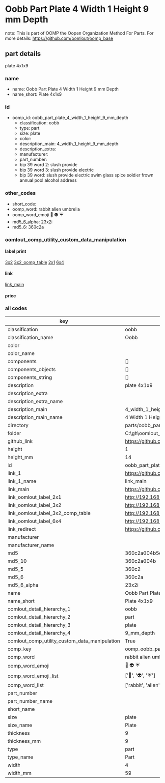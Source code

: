 # Oobb Part Plate 4 Width 1 Height 9 mm Depth  

note: This is part of OOMP the Oopen Organization Method For Parts. For more details: https://github.com/oomlout/oomp_base

##  part details
  



plate 4x1x9



### name
* name: Oobb Part Plate 4 Width 1 Height 9 mm Depth
* name_short: Plate 4x1x9 
### id
* oomp_id: oobb_part_plate_4_width_1_height_9_mm_depth
  * classification: oobb
  * type: part
  * size: plate
  * color: 
  * description_main: 4_width_1_height_9_mm_depth
  * description_extra: 
  * manufacturer: 
  * part_number: 
  * bip 39 word 2: slush provide
  * bip 39 word 3: slush provide electric
  * bip 39 word: slush provide electric swim glass spice soldier frown annual pool alcohol address

### other_codes
* short_code: 
* oomp_word: rabbit alien umbrella
* oomp_word_emoji :rabbit: :alien: :umbrella:
* md5_6_alpha: 23x2i
* md5_6: 360c2a






### oomlout_oomp_utility_custom_data_manipulation
#### label print
[3x2](http://192.168.1.245:1112/?label=oomp%2023x2i)
[3x2_oomp_table](http://192.168.1.108:1112/?label=oomp%2023x2i)
[2x1](http://192.168.1.242:1112/?label=oomp%2023x2i)
[6x4](http://192.168.1.55:1112/?label=oomp%2023x2i)    

#### link

[link_main](https://github.com/oomlout/oomlout_oobb_version_4_generated_parts/tree/main/navigation_oomp/oobb/part/plate/4_width_1_height_9_mm_depth/part)                              

#### price







### all codes 
| key | value |  
| --- | --- |  
| classification | oobb |  
| classification_name | Oobb |  
| color |  |  
| color_name |  |  
| components | [] |  
| components_objects | [] |  
| components_string | [] |  
| description | plate 4x1x9 |  
| description_extra |  |  
| description_extra_name |  |  
| description_main | 4_width_1_height_9_mm_depth |  
| description_main_name | 4 Width 1 Height 9 mm Depth |  
| directory | parts/oobb_part_plate_4_width_1_height_9_mm_depth |  
| folder | C:\gh\oomlout_oobb_version_4_generated_parts\parts\oobb_part_plate_4_width_1_height_9_mm_depth |  
| github_link | https://github.com/oomlout/oomlout_oomp_part_src/tree/main/parts/oobb_part_plate_4_width_1_height_9_mm_depth |  
| height | 1 |  
| height_mm | 14 |  
| id | oobb_part_plate_4_width_1_height_9_mm_depth |  
| link_1 | https://github.com/oomlout/oomlout_oobb_version_4_generated_parts/tree/main/navigation_oomp/oobb/part/plate/4_width_1_height_9_mm_depth/part |  
| link_1_name | link_main |  
| link_main | https://github.com/oomlout/oomlout_oobb_version_4_generated_parts/tree/main/navigation_oomp/oobb/part/plate/4_width_1_height_9_mm_depth/part |  
| link_oomlout_label_2x1 | http://192.168.1.242:1112/?label=oomp%2023x2i |  
| link_oomlout_label_3x2 | http://192.168.1.245:1112/?label=oomp%2023x2i |  
| link_oomlout_label_3x2_oomp_table | http://192.168.1.108:1112/?label=oomp%2023x2i |  
| link_oomlout_label_6x4 | http://192.168.1.55:1112/?label=oomp%2023x2i |  
| link_redirect | https://github.com/oomlout/oomlout_oobb_version_4_generated_parts/tree/main/parts/oobb_plate_04_01_09 |  
| manufacturer |  |  
| manufacturer_name |  |  
| md5 | 360c2a004b5d99d346317dbe8eeb3e62 |  
| md5_10 | 360c2a004b |  
| md5_5 | 360c2 |  
| md5_6 | 360c2a |  
| md5_6_alpha | 23x2i |  
| name | Oobb Part Plate 4 Width 1 Height 9 mm Depth |  
| name_short | Plate 4x1x9  |  
| oomlout_detail_hierarchy_1 | oobb |  
| oomlout_detail_hierarchy_2 | part |  
| oomlout_detail_hierarchy_3 | plate |  
| oomlout_detail_hierarchy_4 | 9_mm_depth |  
| oomlout_oomp_utility_custom_data_manipulation | True |  
| oomp_key | oomp_oobb_part_plate_4_width_1_height_9_mm_depth |  
| oomp_word | rabbit alien umbrella |  
| oomp_word_emoji | :rabbit: :alien: :umbrella: |  
| oomp_word_emoji_list | [':rabbit:', ':alien:', ':umbrella:'] |  
| oomp_word_list | ['rabbit', 'alien', 'umbrella'] |  
| part_number |  |  
| part_number_name |  |  
| short_name |  |  
| size | plate |  
| size_name | Plate |  
| thickness | 9 |  
| thickness_mm | 9 |  
| type | part |  
| type_name | Part |  
| width | 4 |  
| width_mm | 59 |  
